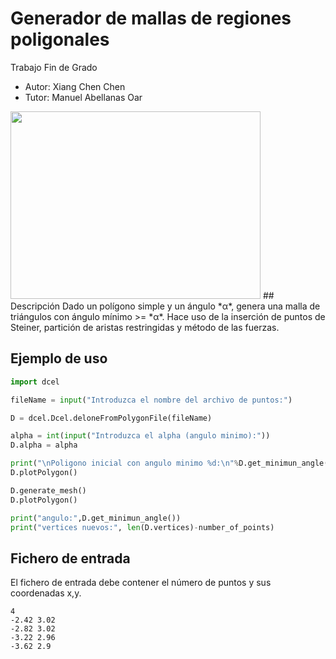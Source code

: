 # Generador de mallas de regiones poligonales
Trabajo Fin de Grado
- Autor: Xiang Chen Chen
- Tutor: Manuel Abellanas Oar

<img src="https://thumbs.gfycat.com/AppropriateHighlevelBobwhite-size_restricted.gif" width="400" height="300"/>
## Descripción
Dado un polígono simple y un ángulo *α*, genera una malla de triángulos con ángulo mínimo >= *α*. Hace uso de la inserción de puntos de Steiner, partición de aristas restringidas y método de las fuerzas.

## Ejemplo de uso
```python
import dcel

fileName = input("Introduzca el nombre del archivo de puntos:")

D = dcel.Dcel.deloneFromPolygonFile(fileName)

alpha = int(input("Introduzca el alpha (angulo minimo):"))
D.alpha = alpha

print("\nPoligono inicial con angulo minimo %d:\n"%D.get_minimun_angle())
D.plotPolygon()

D.generate_mesh()
D.plotPolygon()

print("angulo:",D.get_minimun_angle())
print("vertices nuevos:", len(D.vertices)-number_of_points)
```
## Fichero de entrada
El fichero de entrada debe contener el número de puntos y sus coordenadas x,y.
```
4
-2.42 3.02
-2.82 3.02
-3.22 2.96
-3.62 2.9
```
